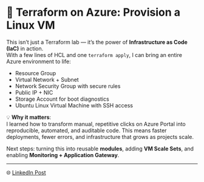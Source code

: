 # 🚀 Terraform on Azure: Provision a Linux VM

This isn’t just a Terraform lab — it’s the power of **Infrastructure as Code (IaC)** in action.  
With a few lines of HCL and one `terraform apply`, I can bring an entire Azure environment to life:

- Resource Group  
- Virtual Network + Subnet  
- Network Security Group with secure rules  
- Public IP + NIC  
- Storage Account for boot diagnostics  
- Ubuntu Linux Virtual Machine with SSH access  

💡 **Why it matters**:  
I learned how to transform manual, repetitive clicks on Azure Portal into reproducible, automated, and auditable code. This means faster deployments, fewer errors, and infrastructure that grows as projects scale.  

Next steps: turning this into reusable **modules**, adding **VM Scale Sets**, and enabling **Monitoring + Application Gateway**.

---
🌐 [LinkedIn Post](www.linkedin.com/in/shouq-bin-daws) 
